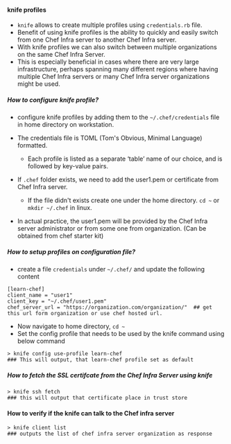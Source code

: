 #### knife profiles
 - `knife` allows to create multiple profiles using `credentials.rb` file.
 - Benefit of using knife profiles is the ability to quickly and easily switch from one Chef Infra server to another Chef Infra server. 
 - With knife profiles we can also switch between multiple organizations on the same Chef Infra Server.
 - This is especially beneficial in cases where there are very large infrastructure, perhaps spanning many different regions where having multiple Chef Infra servers or many Chef Infra server organizations might be used.
 
##### How to configure knife profile?
 - configure knife profiles by adding them to the `~/.chef/credentials` file in home directory on workstation. 
 - The credentials file is TOML (Tom's Obvious, Minimal Language) formatted. 
    - Each profile is listed as a separate ‘table’ name of our choice, and is followed by key-value pairs.

  - If `.chef` folder exists, we need to add the user1.pem or certificate from Chef Infra server.
     - If the file didn't exists create one under the home directory. `cd ~` or `mkdir ~/.chef` in linux.
  - In actual practice, the user1.pem will be provided by the Chef Infra server administrator or from some one from organization. (Can be obtained from chef starter kit)

##### How to setup profiles on configuration file?
   - create a file `credentials` under `~/.chef/` and update the following content
   ```
   [learn-chef]
   client_name = "user1"
   client_key = "~/.chef/user1.pem"
   chef_server_url = "https://organization.com/organization/"  ## get this url form organization or use chef hosted url.
   ```
   - Now navigate to home directory, `cd ~`
   - Set the config profile that needs to be used by the knife command using below command
   ```
   > knife config use-profile learn-chef
   ### This will output, that learn-chef profile set as default
   ```

##### How to fetch the SSL certifcate from the Chef Infra Server using knife
```
> knife ssh fetch
### this will output that certificate place in trust store
```

#### How to verify if the knife can talk to the Chef infra server
```
> knife client list
### outputs the list of chef infra server organization as response
```
